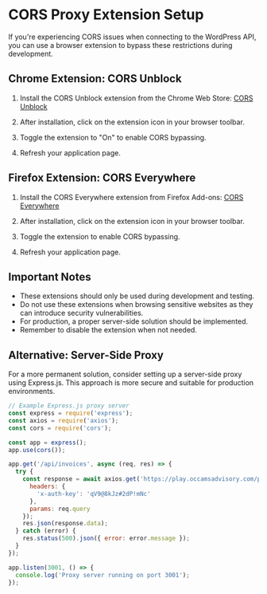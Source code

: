 # CORS Proxy Extension Setup

If you're experiencing CORS issues when connecting to the WordPress API, you can use a browser extension to bypass these restrictions during development.

## Chrome Extension: CORS Unblock

1. Install the CORS Unblock extension from the Chrome Web Store:
   [CORS Unblock](https://chrome.google.com/webstore/detail/cors-unblock/lfhmikememgdcahcdlaciloancbhjino)

2. After installation, click on the extension icon in your browser toolbar.

3. Toggle the extension to "On" to enable CORS bypassing.

4. Refresh your application page.

## Firefox Extension: CORS Everywhere

1. Install the CORS Everywhere extension from Firefox Add-ons:
   [CORS Everywhere](https://addons.mozilla.org/en-US/firefox/addon/cors-everywhere/)

2. After installation, click on the extension icon in your browser toolbar.

3. Toggle the extension to enable CORS bypassing.

4. Refresh your application page.

## Important Notes

- These extensions should only be used during development and testing.
- Do not use these extensions when browsing sensitive websites as they can introduce security vulnerabilities.
- For production, a proper server-side solution should be implemented.
- Remember to disable the extension when not needed.

## Alternative: Server-Side Proxy

For a more permanent solution, consider setting up a server-side proxy using Express.js. This approach is more secure and suitable for production environments.

```javascript
// Example Express.js proxy server
const express = require('express');
const axios = require('axios');
const cors = require('cors');

const app = express();
app.use(cors());

app.get('/api/invoices', async (req, res) => {
  try {
    const response = await axios.get('https://play.occamsadvisory.com/portal/wp-json/oc-login-api/v1/invoices', {
      headers: {
        'x-auth-key': 'qV9@8kJz#2dP!mNc'
      },
      params: req.query
    });
    res.json(response.data);
  } catch (error) {
    res.status(500).json({ error: error.message });
  }
});

app.listen(3001, () => {
  console.log('Proxy server running on port 3001');
});
```
